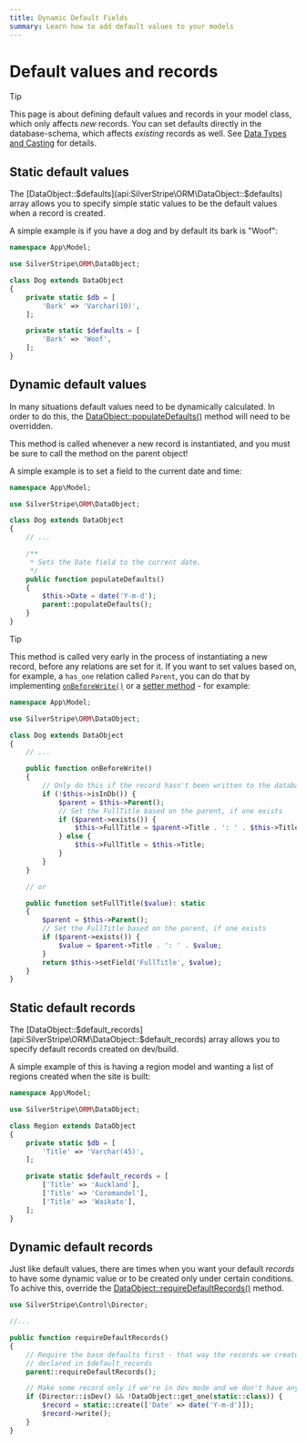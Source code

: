 ```yaml
---
title: Dynamic Default Fields
summary: Learn how to add default values to your models
---
```


# Default values and records

> [!TIP]
> This page is about defining default values and records in your model class, which only affects *new* records. You can set defaults directly in the database-schema, which affects *existing* records as well. See
> [Data Types and Casting](/developer_guides/model/data_types_and_casting/#default-values) for details.

## Static default values

The [DataObject::$defaults](api:SilverStripe\ORM\DataObject::$defaults) array allows you to specify simple static values to be the default values when a record is created.

A simple example is if you have a dog and by default its bark is "Woof":

```php
namespace App\Model;

use SilverStripe\ORM\DataObject;

class Dog extends DataObject
{
    private static $db = [
        'Bark' => 'Varchar(10)',
    ];

    private static $defaults = [
        'Bark' => 'Woof',
    ];
}
```

## Dynamic default values

In many situations default values need to be dynamically calculated. In order to do this, the
[DataObject::populateDefaults()](api:SilverStripe\ORM\DataObject::populateDefaults()) method will need to be overridden.

This method is called whenever a new record is instantiated, and you must be sure to call the method on the parent
object!

A simple example is to set a field to the current date and time:

```php
namespace App\Model;

use SilverStripe\ORM\DataObject;

class Dog extends DataObject
{
    // ...

    /**
     * Sets the Date field to the current date.
     */
    public function populateDefaults()
    {
        $this->Date = date('Y-m-d');
        parent::populateDefaults();
    }
}
```

> [!TIP]
> This method is called very early in the process of instantiating a new record, before any relations are set for it. If you want to set values based on, for example, a `has_one` relation called `Parent`, you can do that by implementing [`onBeforeWrite()`](/developer_guides/model/extending_dataobjects/#onbeforewrite) or a [setter method](/developer_guides/model/data_types_and_casting/#overriding) - for example:
>
> ```php
> namespace App\Model;
>
> use SilverStripe\ORM\DataObject;
>
> class Dog extends DataObject
> {
>     // ...
>
>     public function onBeforeWrite()
>     {
>         // Only do this if the record hasn't been written to the database yet (optional)
>         if (!$this->isInDb()) {
>             $parent = $this->Parent();
>             // Set the FullTitle based on the parent, if one exists
>             if ($parent->exists()) {
>                 $this->FullTitle = $parent->Title . ': ' . $this->Title;
>             } else {
>                 $this->FullTitle = $this->Title;
>             }
>         }
>     }
>
>     // or
>
>     public function setFullTitle($value): static
>     {
>         $parent = $this->Parent();
>         // Set the FullTitle based on the parent, if one exists
>         if ($parent->exists()) {
>             $value = $parent->Title . ': ' . $value;
>         }
>         return $this->setField('FullTitle', $value);
>     }
> }
> ```

## Static default records

The [DataObject::$default_records](api:SilverStripe\ORM\DataObject::$default_records) array allows you to specify default records created on dev/build.

A simple example of this is having a region model and wanting a list of regions created when the site is built:

```php
namespace App\Model;

use SilverStripe\ORM\DataObject;

class Region extends DataObject
{
    private static $db = [
        'Title' => 'Varchar(45)',
    ];

    private static $default_records = [
        ['Title' => 'Auckland'],
        ['Title' => 'Coromandel'],
        ['Title' => 'Waikato'],
    ];
}
```

## Dynamic default records

Just like default values, there are times when you want your default *records* to have some dynamic value or to be created only under certain conditions. To achive this, override the
[DataObject::requireDefaultRecords()](api:SilverStripe\ORM\DataObject::requireDefaultRecords()) method.

```php
use SilverStripe\Control\Director;

//...

public function requireDefaultRecords()
{
    // Require the base defaults first - that way the records we create below won't interfere with any
    // declared in $default_records
    parent::requireDefaultRecords();

    // Make some record only if we're in dev mode and we don't have any of the current class yet.
    if (Director::isDev() && !DataObject::get_one(static::class)) {
        $record = static::create(['Date' => date('Y-m-d')]);
        $record->write();
    }
}
```

